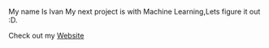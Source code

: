My name Is Ivan
My next project is with Machine Learning,Lets figure it out :D.

Check out my [Website](https://absolutelyivan.com) 
